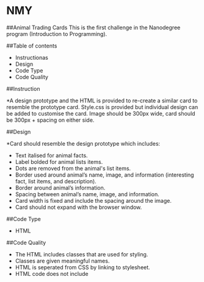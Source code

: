 # NMY

##Animal Trading Cards
This is the first challenge in the Nanodegree program
(Introduction to Programming).

##Table of contents

- Instructionas
- Design
- Code Type
- Code Quality

##Instruction

*A design prototype and the HTML is provided to re-create
a similar card to resemble the prototype card. Style.css
is provided but individual design can be added to customise the
card. Image should be 300px wide, card should be 300px + spacing on either side.

##Design

*Card should resemble the design prototype which includes: 

- Text italised for animal facts.
- Label bolded for animal lists items.
- Dots are removed from the animal's list items.	
- Border used around animal’s name, image, and information (interesting fact, list items, and description). 
- Border around animal’s information.
- Spacing between animal’s name, image, and information.
- Card width is fixed and include the spacing around the image. 
- Card should not expand with the browser window.

##Code Type

- HTML

##Code Quality

- The HTML includes classes that are used for styling.
- Classes are given meaningful names.
- HTML is seperated from CSS by linking to stylesheet.
- HTML code does not include <style> elements or style attributes in the body.
  
**Code is written to be easily readable**

**See also:**(https://review.udacity.com/#!/reviews/240658)

##Adventure_game

*Project is an old adventure game where: 
_ Prints describes what is happening to the player.
- The player is able to make a choice.
- The choice describe what the player will do next.
- The choice also determines whether the player will be defeated or victorious. 
- A valid input entered by the player else the next action will not
be displayed until a valid input is provided.
- The game is playable with different scenario for the player depending on his choice.
- Provides functions to describe what happen in each scenario.
- The use of random module (random.choice) came into play to set the creatures
the player encounter.
- The player is able to declare if he wants to play again or not.
- Pycodestyle is used to check whether the code has any issue.

##Code type

- Python

##Code quality

-  The code is printed to the console for the player to see.
- The time.sleep function is used to create delays between messages so that they are not all printed at once.
- The random.choice function is used to influence the game so that each game is different in some way.
- The input function is used to ask the player what they would like to do.
- The player's choices affect what happens in the game, including:

`whether player wins or loses`
`Whether to restart or exit after the game is over`

- If the player enters a choice that is not valid, the game gives them the chance to retry until a valid option is provided_ 
- The game does not crash and does not treat invalid input as a valid choice
- The code includes at least four function definitions that are used to improve the code in some way, such as by:

Reducing repetition
Reducing complexity
Improving the readability or organization of the code

- Each function has a single purpose and a name that describes that purpose.
- The pycodestyle tool reports zero errors and zero warnings.
- The program is a playable game, and runs from start to finish without crashing or displaying errors.

**See also:** (https://review.udacity.com/#!/reviews/2481851)


##Pixel Art Maker

*Pixel art maker is a grid of squares representing design, with colors added to those squares to create a digital masterpiece

##Table of contents

- Instruction
- Code type
- Code quality
- Skills needed

##Instructions

- Starter code, including HTML and CSS, is provided to build the application. 
- Write JavaScript code that lets the user create a grid of squares representing their design.
- Color added to each square to create a master piece.
**Note: You do not need to edit the HTML and CSS files to make your project work (but you can if you want to)**

###The user should be able to:

- Dynamically set the size of the table as an _N_ by _M_ grid.
- Choose a color.
- Click a cell in the grid to fill that cell with the chosen color
- Implement the makeGrid() function, that dynamically creates a grid that the user can interact with.

##Code type

- JavaScript 
- jquery
- HTML
- CSS

##Code quality

- The script.js file is properly linked to the HTML file. 
- Loading the HTML file shows the correct functionality for the application.
- Code is correctly indented. 
- Uses descriptive variable names for long-lived variables, and has descriptive comments.
- The Developer Tools console tab is opened, to show the created grid and some squares in it were colored. 
- No error message is displayed.

##Skills needed

###Adopted Front-end programming skills which includes:

- Defining variables 
- Accessing the DOM using methods of the document object
- Declaring functions and attaching them to DOM objects as event listeners
- Writing nested loops and using loop variables

**See also:** (https://review.udacity.com/#!/reviews/2484921)
